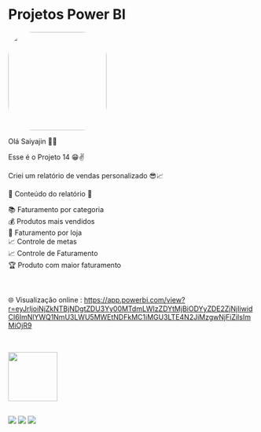 # Projetos Power BI

<img width="200" height="200" align="center" style="border-radius:50px;" src="https://www.gifs.nl/media/dragon-ball-z-gifs-rMZp6S.gif" />

Olá Saiyajin 👊💥

Esse é o Projeto 14 😁✌️

Criei um relatório de vendas personalizado 😎📈

📄 Conteúdo do relatório 📄

📚 Faturamento por categoria<br>
💰 Produtos mais vendidos<br>
💸 Faturamento por loja <br>
📈 Controle de metas <br>
📈 Controle de Faturamento<br>
🏆 Produto com maior faturamento <br>

<br><br>
🌐 Visualização online : 
https://app.powerbi.com/view?r=eyJrIjoiNjZkNTBjNDgtZDU3Yy00MTdmLWIzZDYtMjBiODYyZDE2ZjNjIiwidCI6ImNlYWQ1NmU3LWU5MWEtNDFkMC1iMGU3LTE4N2JiMzgwNjFiZiIsImMiOjR9

##

<div style="display: inline_block"><br>
  <img width="100" height="100" align="center" src="https://cdn.iconscout.com/icon/free/png-64/power-bi-3244521-2701891.png" />  
</div>

  ##
 
<div> 
  <a href="https://www.youtube.com/channel/UC6aR2nPTkD6GECmEjQBEWtQ" target="_blank"><img src="https://img.shields.io/badge/YouTube-FF0000?style=for-the-badge&logo=youtube&logoColor=white" target="_blank"></a>
  <a href = "mailto:sayajinsql@outlook.com"><img src="https://img.shields.io/badge/Microsoft_Outlook-0078D4?style=for-the-badge&logo=microsoft-outlook&logoColor=white" target="_blank"></a>
  <a href="https://www.linkedin.com/in/jvnogueiraa" target="_blank"><img src="https://img.shields.io/badge/-LinkedIn-%230077B5?style=for-the-badge&logo=linkedin&logoColor=white" target="_blank"></a> 

 
</div>
